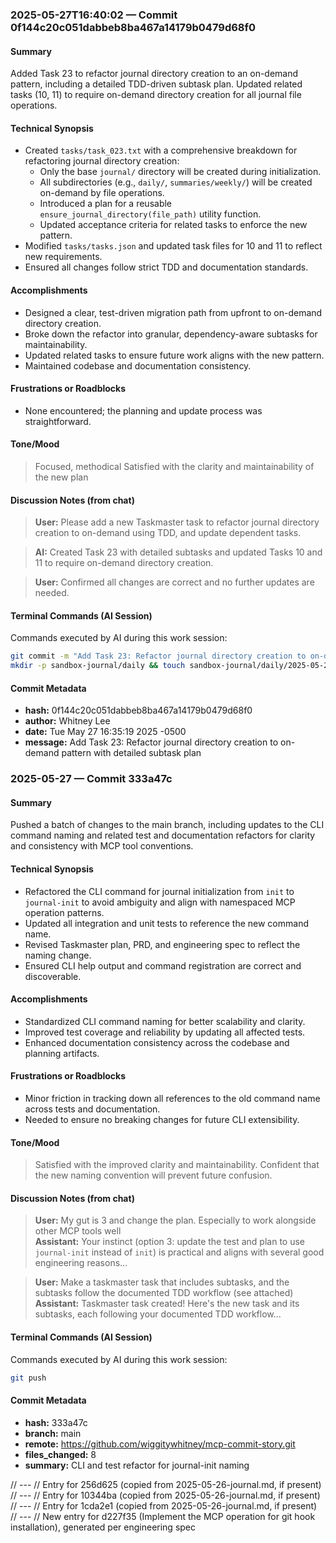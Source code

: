 ### 2025-05-27T16:40:02 — Commit 0f144c20c051dabbeb8ba467a14179b0479d68f0

#### Summary

Added Task 23 to refactor journal directory creation to an on-demand pattern, including a detailed TDD-driven subtask plan. Updated related tasks (10, 11) to require on-demand directory creation for all journal file operations.

#### Technical Synopsis

- Created `tasks/task_023.txt` with a comprehensive breakdown for refactoring journal directory creation:
  - Only the base `journal/` directory will be created during initialization.
  - All subdirectories (e.g., `daily/`, `summaries/weekly/`) will be created on-demand by file operations.
  - Introduced a plan for a reusable `ensure_journal_directory(file_path)` utility function.
  - Updated acceptance criteria for related tasks to enforce the new pattern.
- Modified `tasks/tasks.json` and updated task files for 10 and 11 to reflect new requirements.
- Ensured all changes follow strict TDD and documentation standards.

#### Accomplishments
- Designed a clear, test-driven migration path from upfront to on-demand directory creation.
- Broke down the refactor into granular, dependency-aware subtasks for maintainability.
- Updated related tasks to ensure future work aligns with the new pattern.
- Maintained codebase and documentation consistency.

#### Frustrations or Roadblocks
- None encountered; the planning and update process was straightforward.

#### Tone/Mood
> Focused, methodical
> Satisfied with the clarity and maintainability of the new plan

#### Discussion Notes (from chat)
> **User:** Please add a new Taskmaster task to refactor journal directory creation to on-demand using TDD, and update dependent tasks.

> **AI:** Created Task 23 with detailed subtasks and updated Tasks 10 and 11 to require on-demand directory creation.

> **User:** Confirmed all changes are correct and no further updates are needed.

#### Terminal Commands (AI Session)
Commands executed by AI during this work session:
```bash
git commit -m "Add Task 23: Refactor journal directory creation to on-demand pattern with detailed subtask plan"
mkdir -p sandbox-journal/daily && touch sandbox-journal/daily/2025-05-27-journal.md
```

#### Commit Metadata
- **hash:** 0f144c20c051dabbeb8ba467a14179b0479d68f0
- **author:** Whitney Lee
- **date:** Tue May 27 16:35:19 2025 -0500
- **message:** Add Task 23: Refactor journal directory creation to on-demand pattern with detailed subtask plan

### 2025-05-27  — Commit 333a47c

#### Summary

Pushed a batch of changes to the main branch, including updates to the CLI command naming and related test and documentation refactors for clarity and consistency with MCP tool conventions.

#### Technical Synopsis

- Refactored the CLI command for journal initialization from `init` to `journal-init` to avoid ambiguity and align with namespaced MCP operation patterns.
- Updated all integration and unit tests to reference the new command name.
- Revised Taskmaster plan, PRD, and engineering spec to reflect the naming change.
- Ensured CLI help output and command registration are correct and discoverable.

#### Accomplishments

- Standardized CLI command naming for better scalability and clarity.
- Improved test coverage and reliability by updating all affected tests.
- Enhanced documentation consistency across the codebase and planning artifacts.

#### Frustrations or Roadblocks

- Minor friction in tracking down all references to the old command name across tests and documentation.
- Needed to ensure no breaking changes for future CLI extensibility.

#### Tone/Mood

> Satisfied with the improved clarity and maintainability.
> Confident that the new naming convention will prevent future confusion.

#### Discussion Notes (from chat)

> **User:** My gut is 3 and change the plan. Especially to work alongside other MCP tools well  
> **Assistant:** Your instinct (option 3: update the test and plan to use `journal-init` instead of `init`) is practical and aligns with several good engineering reasons...

> **User:** Make a taskmaster task that includes subtasks, and the subtasks follow the documented TDD workflow (see attached)  
> **Assistant:** Taskmaster task created! Here's the new task and its subtasks, each following your documented TDD workflow...

#### Terminal Commands (AI Session)

Commands executed by AI during this work session:
```bash
git push
```

#### Commit Metadata

- **hash:** 333a47c
- **branch:** main
- **remote:** https://github.com/wiggitywhitney/mcp-commit-story.git
- **files_changed:** 8
- **summary:** CLI and test refactor for journal-init naming

// ---
// Entry for 256d625 (copied from 2025-05-26-journal.md, if present)
// ---
// Entry for 10344ba (copied from 2025-05-26-journal.md, if present)
// ---
// Entry for 1cda2e1 (copied from 2025-05-26-journal.md, if present)
// ---
// New entry for d227f35 (Implement the MCP operation for git hook installation), generated per engineering spec
